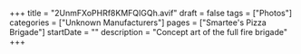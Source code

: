 +++
title = "2UnmFXoPHRf8KMFQIGQh.avif"
draft = false
tags = ["Photos"]
categories = ["Unknown Manufacturers"]
pages = ["Smartee's Pizza Brigade"]
startDate = ""
description = "Concept art of the full fire brigade"
+++
